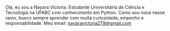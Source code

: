 Olá, eu sou a Nayara Victoria. Estudante Universitária de Ciência e Tecnologia na UFABC com conhecimento em Python.
Como sou nova nesse ramo, busco sempre aprender com muita curiosidade, empenho e responsabilidade.
Meu email: nayaravictoria279@gmail.com

